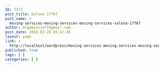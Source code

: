 ```yaml
---
ID: 7373
post_title: Salona 17767
post_name: >
  moving-services-moving-services-moving-services-salona-17767
author: mrgabonijeff@gmail.com
post_date: 2018-03-28 01:47:35
layout: page
link: >
  http://localhost/wordpress/moving-services-moving-services-moving-services-salona-17767/
published: true
tags: [ ]
categories: [ ]
---
```

